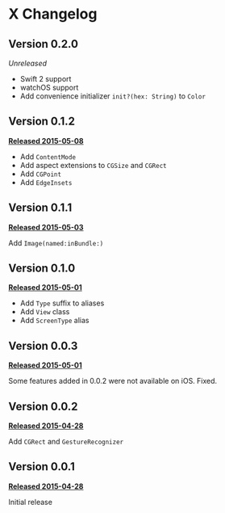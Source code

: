 # X Changelog

## Version 0.2.0
*Unreleased*

* Swift 2 support
* watchOS support
* Add convenience initializer `init?(hex: String)` to `Color`


## Version 0.1.2
**[Released 2015-05-08](https://github.com/soffes/X/releases/tag/v0.1.2)**

* Add `ContentMode`
* Add aspect extensions to `CGSize` and `CGRect`
* Add `CGPoint`
* Add `EdgeInsets`


## Version 0.1.1
**[Released 2015-05-03](https://github.com/soffes/X/releases/tag/v0.1.1)**

Add `Image(named:inBundle:)`


## Version 0.1.0
**[Released 2015-05-01](https://github.com/soffes/X/releases/tag/v0.1.0)**

* Add `Type` suffix to aliases
* Add `View` class
* Add `ScreenType` alias


## Version 0.0.3
**[Released 2015-05-01](https://github.com/soffes/X/releases/tag/v0.0.3)**

Some features added in 0.0.2 were not available on iOS. Fixed.


## Version 0.0.2
**[Released 2015-04-28](https://github.com/soffes/X/releases/tag/v0.0.2)**

Add `CGRect` and `GestureRecognizer`


## Version 0.0.1
**[Released 2015-04-28](https://github.com/soffes/X/releases/tag/v0.0.1)**

Initial release
